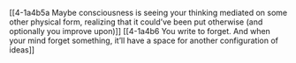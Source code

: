 [[4-1a4b5a Maybe consciousness is seeing your thinking mediated on some other physical form, realizing that it could’ve been put otherwise (and optionally you improve upon)]]
[[4-1a4b6 You write to forget. And when your mind forget something, it’ll have a space for another configuration of ideas]]
